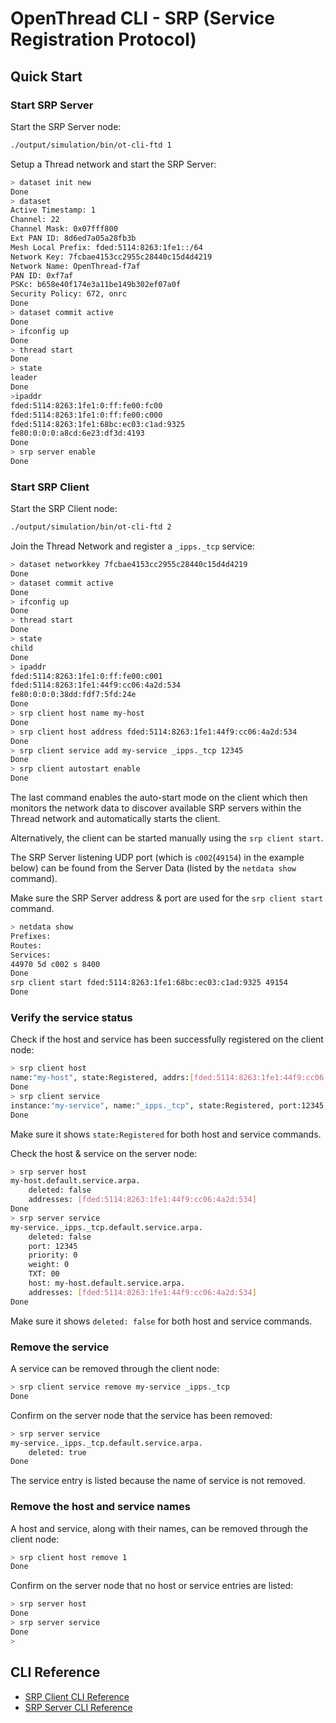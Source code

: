 # OpenThread CLI - SRP (Service Registration Protocol)

## Quick Start

### Start SRP Server

Start the SRP Server node:

```bash
./output/simulation/bin/ot-cli-ftd 1
```

Setup a Thread network and start the SRP Server:

```bash
> dataset init new
Done
> dataset
Active Timestamp: 1
Channel: 22
Channel Mask: 0x07fff800
Ext PAN ID: 8d6ed7a05a28fb3b
Mesh Local Prefix: fded:5114:8263:1fe1::/64
Network Key: 7fcbae4153cc2955c28440c15d4d4219
Network Name: OpenThread-f7af
PAN ID: 0xf7af
PSKc: b658e40f174e3a11be149b302ef07a0f
Security Policy: 672, onrc
Done
> dataset commit active
Done
> ifconfig up
Done
> thread start
Done
> state
leader
Done
>ipaddr
fded:5114:8263:1fe1:0:ff:fe00:fc00
fded:5114:8263:1fe1:0:ff:fe00:c000
fded:5114:8263:1fe1:68bc:ec03:c1ad:9325
fe80:0:0:0:a8cd:6e23:df3d:4193
Done
> srp server enable
Done
```

### Start SRP Client

Start the SRP Client node:

```bash
./output/simulation/bin/ot-cli-ftd 2
```

Join the Thread Network and register a `_ipps._tcp` service:

```bash
> dataset networkkey 7fcbae4153cc2955c28440c15d4d4219
Done
> dataset commit active
Done
> ifconfig up
Done
> thread start
Done
> state
child
Done
> ipaddr
fded:5114:8263:1fe1:0:ff:fe00:c001
fded:5114:8263:1fe1:44f9:cc06:4a2d:534
fe80:0:0:0:38dd:fdf7:5fd:24e
Done
> srp client host name my-host
Done
> srp client host address fded:5114:8263:1fe1:44f9:cc06:4a2d:534
Done
> srp client service add my-service _ipps._tcp 12345
Done
> srp client autostart enable
Done
```

The last command enables the auto-start mode on the client which then monitors the network data to discover available SRP servers within the Thread network and automatically starts the client.

Alternatively, the client can be started manually using the `srp client start`.

The SRP Server listening UDP port (which is `c002`(`49154`) in the example below) can be found from the Server Data (listed by the `netdata show` command).

Make sure the SRP Server address & port are used for the `srp client start` command.

```bash
> netdata show
Prefixes:
Routes:
Services:
44970 5d c002 s 8400
Done
srp client start fded:5114:8263:1fe1:68bc:ec03:c1ad:9325 49154
Done
```

### Verify the service status

Check if the host and service has been successfully registered on the client node:

```bash
> srp client host
name:"my-host", state:Registered, addrs:[fded:5114:8263:1fe1:44f9:cc06:4a2d:534]
Done
> srp client service
instance:"my-service", name:"_ipps._tcp", state:Registered, port:12345, priority:0, weight:0
Done
```

Make sure it shows `state:Registered` for both host and service commands.

Check the host & service on the server node:

```bash
> srp server host
my-host.default.service.arpa.
    deleted: false
    addresses: [fded:5114:8263:1fe1:44f9:cc06:4a2d:534]
Done
> srp server service
my-service._ipps._tcp.default.service.arpa.
    deleted: false
    port: 12345
    priority: 0
    weight: 0
    TXT: 00
    host: my-host.default.service.arpa.
    addresses: [fded:5114:8263:1fe1:44f9:cc06:4a2d:534]
Done
```

Make sure it shows `deleted: false` for both host and service commands.

### Remove the service

A service can be removed through the client node:

```bash
> srp client service remove my-service _ipps._tcp
Done
```

Confirm on the server node that the service has been removed:

```bash
> srp server service
my-service._ipps._tcp.default.service.arpa.
    deleted: true
Done
```

The service entry is listed because the name of service is not removed.

### Remove the host and service names

A host and service, along with their names, can be removed through the client node:

```bash
> srp client host remove 1
Done
```

Confirm on the server node that no host or service entries are listed:

```bash
> srp server host
Done
> srp server service
Done
>
```

## CLI Reference

- [SRP Client CLI Reference](README_SRP_CLIENT.md)
- [SRP Server CLI Reference](README_SRP_SERVER.md)
